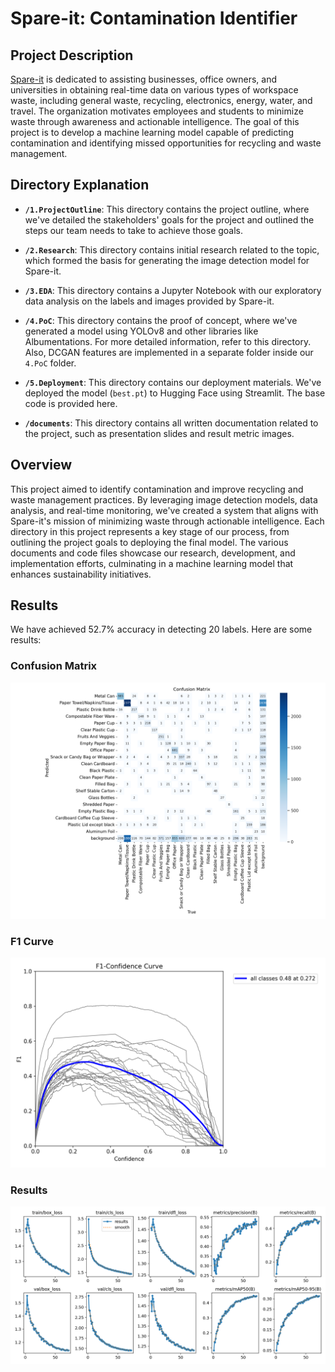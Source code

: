 # Spare-it: Contamination Identifier

## Project Description

[Spare-it](https://www.spare-it.com/) is dedicated to assisting businesses, office owners, and universities in obtaining real-time data on various types of workspace waste, including general waste, recycling, electronics, energy, water, and travel. The organization motivates employees and students to minimize waste through awareness and actionable intelligence. The goal of this project is to develop a machine learning model capable of predicting contamination and identifying missed opportunities for recycling and waste management.

## Directory Explanation

- **`/1.ProjectOutline`**: This directory contains the project outline, where we've detailed the stakeholders' goals for the project and outlined the steps our team needs to take to achieve those goals.

- **`/2.Research`**: This directory contains initial research related to the topic, which formed the basis for generating the image detection model for Spare-it.

- **`/3.EDA`**: This directory contains a Jupyter Notebook with our exploratory data analysis on the labels and images provided by Spare-it.

- **`/4.PoC`**: This directory contains the proof of concept, where we've generated a model using YOLOv8 and other libraries like Albumentations. For more detailed information, refer to this directory. Also, DCGAN features are implemented in a separate folder inside our `4.PoC` folder.

- **`/5.Deployment`**: This directory contains our deployment materials. We've deployed the model (`best.pt`) to Hugging Face using Streamlit. The base code is provided here.

- **`/documents`**: This directory contains all written documentation related to the project, such as presentation slides and result metric images.

## Overview

This project aimed to identify contamination and improve recycling and waste management practices. By leveraging image detection models, data analysis, and real-time monitoring, we've created a system that aligns with Spare-it's mission of minimizing waste through actionable intelligence. Each directory in this project represents a key stage of our process, from outlining the project goals to deploying the final model. The various documents and code files showcase our research, development, and implementation efforts, culminating in a machine learning model that enhances sustainability initiatives.

## Results

We have achieved 52.7% accuracy in detecting 20 labels. Here are some results:

### Confusion Matrix

![Confusion Matrix](./documents/best-result/confusion_matrix.png)

### F1 Curve

![F1 Curve](./documents/best-result/F1_curve.png)

### Results

![Results](./documents/best-result/results.png)